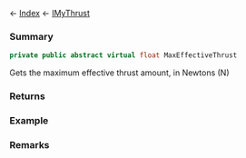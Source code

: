 ← [Index](Api-Index) ← [IMyThrust](Sandbox.ModAPI.Ingame.IMyThrust)

### Summary

```csharp
private public abstract virtual float MaxEffectiveThrust
```

Gets the maximum effective thrust amount, in Newtons (N)

### Returns

### Example

### Remarks

